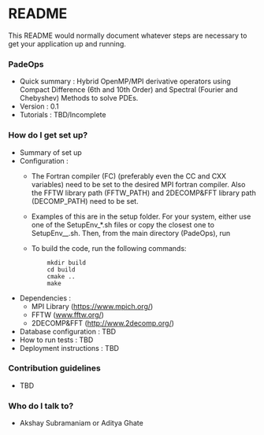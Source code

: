 # README #

This README would normally document whatever steps are necessary to get your application up and running.

### PadeOps ###

* Quick summary : Hybrid OpenMP/MPI derivative operators using Compact Difference (6th and 10th Order) and Spectral (Fourier and Chebyshev) Methods to solve PDEs.
* Version : 0.1
* Tutorials : TBD/Incomplete

### How do I get set up? ###

* Summary of set up
* Configuration :
    * The Fortran compiler (FC) (preferably even the CC and CXX variables) need to be set to the desired MPI fortran compiler. Also the FFTW library path (FFTW_PATH) and 2DECOMP&FFT library path (DECOMP_PATH) need to be set.
    * Examples of this are in the setup folder. For your system, either use one of the SetupEnv_*.sh files or copy the closest one to SetupEnv_<Machine>_<CompilerID>.sh. Then, from the main directory (PadeOps), run

    * To build the code, run the following commands:
~~~
           mkdir build
           cd build
           cmake ..
           make
~~~
* Dependencies :
    * MPI Library (https://www.mpich.org/)
    * FFTW (www.fftw.org/)
    * 2DECOMP&FFT (http://www.2decomp.org/)
* Database configuration : TBD
* How to run tests : TBD
* Deployment instructions : TBD

### Contribution guidelines ###

* TBD

### Who do I talk to? ###

* Akshay Subramaniam or Aditya Ghate